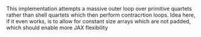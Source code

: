 This implementation attempts a massive outer loop over primitive quartets rather than shell quartets which then perform contracrtion loops.
Idea here, if it even works, is to allow for constant size arrays which are not padded, which should enable more JAX flexibility
